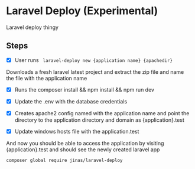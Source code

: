 # Laravel Deploy (Experimental)

Laravel deploy thingy

## Steps

- [x] User runs  ``` laravel-deploy new {application name} {apachedir}```

Downloads a fresh laravel latest project and extract the zip file and name the file with the application name

- [x] Runs the composer install && npm install && npm run dev
- [x] Update the .env with the database credentials
- [x] Creates apache2 config named with the application name and point the directory to the application directory and domain as {application}.test
- [x] Update windows hosts file with the application.test


And now you should be able to access the application by visiting {application}.test and should see the newly created laravel app

```
composer global require jinas/laravel-deploy
```
